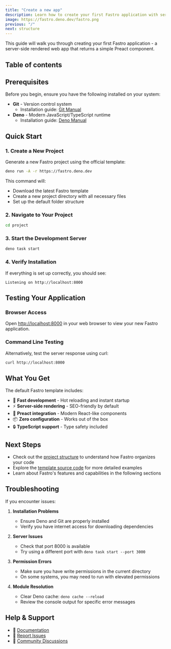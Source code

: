 ```yaml
---
title: "Create a new app"
description: Learn how to create your first Fastro application with server-side rendering and Preact components in minutes.
image: https://fastro.deno.dev/fastro.png
previous: "/"
next: structure
---
```


This guide will walk you through creating your first Fastro application - a
server-side rendered web app that returns a simple Preact component.

## Table of contents

## Prerequisites

Before you begin, ensure you have the following installed on your system:

- **Git** - Version control system
  - Installation guide:
    [Git Manual](https://git-scm.com/book/en/v2/Getting-Started-Installing-Git)
- **Deno** - Modern JavaScript/TypeScript runtime
  - Installation guide:
    [Deno Manual](https://docs.deno.com/runtime/manual/getting_started/installation)

## Quick Start

### 1. Create a New Project

Generate a new Fastro project using the official template:

```bash
deno run -A -r https://fastro.deno.dev
```

This command will:

- Download the latest Fastro template
- Create a new project directory with all necessary files
- Set up the default folder structure

### 2. Navigate to Your Project

```bash
cd project
```

### 3. Start the Development Server

```bash
deno task start
```

### 4. Verify Installation

If everything is set up correctly, you should see:

```
Listening on http://localhost:8000
```

## Testing Your Application

### Browser Access

Open [http://localhost:8000](http://localhost:8000) in your web browser to view
your new Fastro application.

### Command Line Testing

Alternatively, test the server response using curl:

```bash
curl http://localhost:8000
```

## What You Get

The default Fastro template includes:

- 🚀 **Fast development** - Hot reloading and instant startup
- ⚡ **Server-side rendering** - SEO-friendly by default
- 🎨 **Preact integration** - Modern React-like components
- 📦 **Zero configuration** - Works out of the box
- 🔒 **TypeScript support** - Type safety included

## Next Steps

- Check out the [project structure](structure) to understand how Fastro
  organizes your code
- Explore the [template source code](https://github.com/fastrodev/template) for
  more detailed examples
- Learn about Fastro's features and capabilities in the following sections

## Troubleshooting

If you encounter issues:

1. **Installation Problems**
   - Ensure Deno and Git are properly installed
   - Verify you have internet access for downloading dependencies

2. **Server Issues**
   - Check that port 8000 is available
   - Try using a different port with `deno task start --port 3000`

3. **Permission Errors**
   - Make sure you have write permissions in the current directory
   - On some systems, you may need to run with elevated permissions

4. **Module Resolution**
   - Clear Deno cache: `deno cache --reload`
   - Review the console output for specific error messages

## Help & Support

- 📖 [Documentation](https://fastro.deno.dev)
- 🐛 [Report Issues](https://github.com/fastrodev/fastro/issues)
- 💬 [Community Discussions](https://github.com/fastrodev/fastro/discussions)
